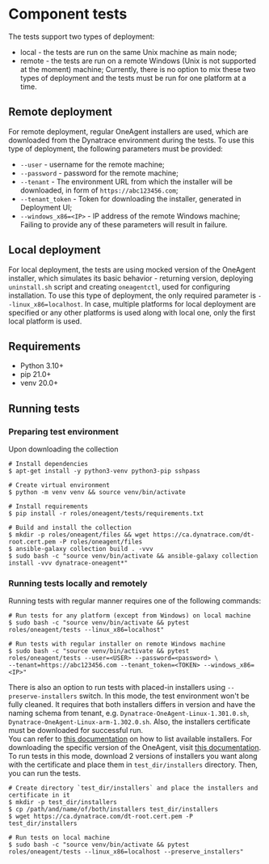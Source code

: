 # Component tests

The tests support two types of deployment:

- local - the tests are run on the same Unix machine as main node;
- remote - the tests are run on a remote Windows (Unix is not supported at the moment) machine;
  Currently, there is no option to mix these two types of deployment and the tests must be run for one platform at a time.

## Remote deployment

For remote deployment, regular OneAgent installers are used, which are downloaded from the Dynatrace environment during
the tests. To use this type of deployment, the following parameters must be provided:

- `--user` - username for the remote machine;
- `--password` - password for the remote machine;
- `--tenant` - The environment URL from which the installer will be downloaded, in form of `https://abc123456.com`;
- `--tenant_token` - Token for downloading the installer, generated in Deployment UI;
- `--windows_x86=<IP>` - IP address of the remote Windows machine;
  Failing to provide any of these parameters will result in failure.

## Local deployment

For local deployment, the tests are using mocked version of the OneAgent installer, which simulates its basic behavior -
returning version, deploying `uninstall.sh` script and creating `oneagentctl`, used for configuring installation.
To use this type of deployment, the only required parameter is `--linux_x86=localhost`. In case, multiple platforms for
local deployment are specified or any other platforms is used along with local one, only the first local platform is used.

## Requirements

- Python 3.10+
- pip 21.0+
- venv 20.0+

## Running tests

### Preparing test environment

Upon downloading the collection

```console
# Install dependencies
$ apt-get install -y python3-venv python3-pip sshpass

# Create virtual environment
$ python -m venv venv && source venv/bin/activate

# Install requirements
$ pip install -r roles/oneagent/tests/requirements.txt

# Build and install the collection
$ mkdir -p roles/oneagent/files && wget https://ca.dynatrace.com/dt-root.cert.pem -P roles/oneagent/files
$ ansible-galaxy collection build . -vvv
$ sudo bash -c "source venv/bin/activate && ansible-galaxy collection install -vvv dynatrace-oneagent*"
```

### Running tests locally and remotely

Running tests with regular manner requires one of the following commands:

```console
# Run tests for any platform (except from Windows) on local machine
$ sudo bash -c "source venv/bin/activate && pytest roles/oneagent/tests --linux_x86=localhost"

# Run tests with regular installer on remote Windows machine
$ sudo bash -c "source venv/bin/activate && pytest roles/oneagent/tests --user=<USER> --password=<password> \
--tenant=https://abc123456.com --tenant_token=<TOKEN> --windows_x86=<IP>"
```

There is also an option to run tests with placed-in installers using `--preserve-installers` switch.
In this mode, the test environment won't be fully cleaned. It requires that both installers differs in version and have
the naming schema from tenant, e.g. `Dynatrace-OneAgent-Linux-1.301.0.sh`, `Dynatrace-OneAgent-Linux-arm-1.302.0.sh`.
Also, the installers certificate must be downloaded for successful run. </br>
You can refer to [this documentation](https://docs.dynatrace.com/docs/shortlink/api-deployment-get-versions) on how to
list available installers.
For downloading the specific version of the OneAgent, visit
[this documentation](https://docs.dynatrace.com/docs/shortlink/api-deployment-get-oneagent-version). </br>
To run tests in this mode, download 2 versions of installers you want along with the certificate and place them in
`test_dir/installers` directory. Then, you can run the tests.

```console
# Create directory `test_dir/installers` and place the installers and certificate in it
$ mkdir -p test_dir/installers
$ cp /path/and/name/of/both/installers test_dir/installers
$ wget https://ca.dynatrace.com/dt-root.cert.pem -P test_dir/installers

# Run tests on local machine
$ sudo bash -c "source venv/bin/activate && pytest roles/oneagent/tests --linux_x86=localhost --preserve_installers"
```

